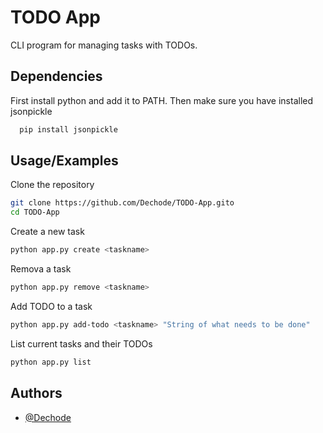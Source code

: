 # TODO App

CLI program for managing tasks with TODOs. 


## Dependencies
First install python and add it to PATH.
Then make sure you have installed jsonpickle

```bash
  pip install jsonpickle
```
    
## Usage/Examples

Clone the repository
```bash
git clone https://github.com/Dechode/TODO-App.gito
cd TODO-App
```

Create a new task
```bash
python app.py create <taskname>
```

Remova a task
```bash
python app.py remove <taskname>
```

Add TODO to a task
```bash
python app.py add-todo <taskname> "String of what needs to be done"
```

List current tasks and their TODOs
```bash
python app.py list
```



## Authors

- [@Dechode](https://github.com/Dechode)


